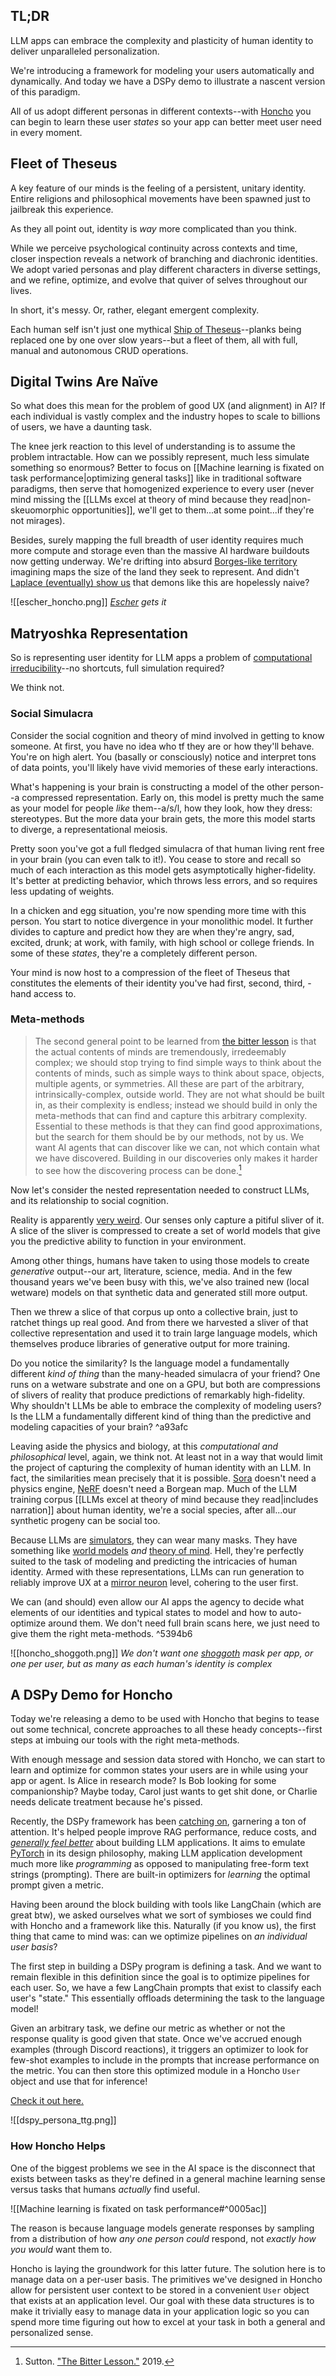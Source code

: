 ## TL;DR
LLM apps can embrace the complexity and plasticity of human identity to deliver unparalleled personalization.

We're introducing a framework for modeling your users automatically and dynamically. And today we have a DSPy demo to illustrate a nascent version of this paradigm.

All of us adopt different personas in different contexts--with [Honcho](https://honcho.dev) you can begin to learn these user *states* so your app can better meet user need in every moment.

## Fleet of Theseus

A key feature of our minds is the feeling of a persistent, unitary identity. Entire religions and philosophical movements have been spawned just to jailbreak this experience.

As they all point out, identity is *way* more complicated than you think.

While we perceive psychological continuity across contexts and time, closer inspection reveals a network of branching and diachronic identities. We adopt varied personas and play different characters in diverse settings, and we refine, optimize, and evolve that quiver of selves throughout our lives.

In short, it's messy. Or, rather, elegant emergent complexity. 

Each human self isn't just one mythical [Ship of Theseus](https://en.wikipedia.org/wiki/Ship_of_Theseus)--planks being replaced one by one over slow years--but a fleet of them, all with full, manual and autonomous CRUD operations.

## Digital Twins Are Naïve

So what does this mean for the problem of good UX (and alignment) in AI? If each individual is vastly complex and the industry hopes to scale to billions of users, we have a daunting task.

The knee jerk reaction to this level of understanding is to assume the problem intractable. How can we possibly represent, much less simulate something so enormous? Better to focus on [[Machine learning is fixated on task performance|optimizing general tasks]] like in traditional software paradigms, then serve that homogenized experience to every user (never mind missing the [[LLMs excel at theory of mind because they read|non-skeuomorphic opportunities]], we'll get to them...at some point...if they're not mirages).

Besides, surely mapping the full breadth of user identity requires much more compute and storage even than the massive AI hardware buildouts now getting underway. We're drifting into absurd [Borges-like territory](https://en.wikipedia.org/wiki/On_Exactitude_in_Science) imagining maps the size of the land they seek to represent. And didn't [Laplace (eventually) show us](https://en.wikipedia.org/wiki/Laplace%27s_demon) that demons like this are hopelessly naive?

![[escher_honcho.png]]
*[Escher](https://en.wikipedia.org/wiki/Hand_with_Reflecting_Sphere) gets it*

## Matryoshka Representation

So is representing user identity for LLM apps a problem of [computational irreducibility](https://en.wikipedia.org/wiki/Computational_irreducibility)--no shortcuts, full simulation required?

We think not.

### Social Simulacra

Consider the social cognition and theory of mind involved in getting to know someone. At first, you have no idea who tf they are or how they'll behave. You're on high alert. You (basally or consciously) notice and interpret tons of data points, you'll likely have vivid memories of these early interactions.

What's happening is your brain is constructing a model of the other person--a compressed representation. Early on, this model is pretty much the same as your model for people *like* them--a/s/l, how they look, how they dress: stereotypes. But the more data your brain gets, the more this model starts to diverge, a representational meiosis.

Pretty soon you've got a full fledged simulacra of that human living rent free in your brain (you can even talk to it!). You cease to store and recall so much of each interaction as this model gets asymptotically higher-fidelity. It's better at predicting behavior, which throws less errors, and so requires less updating of weights.

In a chicken and egg situation, you're now spending more time with this person. You start to notice divergence in your monolithic model. It further divides to capture and predict how they are when they're angry, sad, excited, drunk; at work, with family, with high school or college friends. In some of these *states*, they're a completely different person.

Your mind is now host to a compression of the fleet of Theseus that constitutes the elements of their identity you've had first, second, third, -hand access to.

### Meta-methods

> The second general point to be learned from [the bitter lesson](http://www.incompleteideas.net/IncIdeas/BitterLesson.html) is that the actual contents of minds are tremendously, irredeemably complex; we should stop trying to find simple ways to think about the contents of minds, such as simple ways to think about space, objects, multiple agents, or symmetries. All these are part of the arbitrary, intrinsically-complex, outside world. They are not what should be built in, as their complexity is endless; instead we should build in only the meta-methods that can find and capture this arbitrary complexity. Essential to these methods is that they can find good approximations, but the search for them should be by our methods, not by us. We want AI agents that can discover like we can, not which contain what we have discovered. Building in our discoveries only makes it harder to see how the discovering process can be done.[^1]

Now let's consider the nested representation needed to construct LLMs, and its relationship to social cognition.

Reality is apparently [very weird](https://writings.stephenwolfram.com/2021/11/the-concept-of-the-ruliad/). Our senses only capture a pitiful sliver of it. A slice of the sliver is compressed to create a set of world models that give you the predictive ability to function in your environment.

Among other things, humans have taken to using those models to create *generative* output--our art, literature, science, media. And in the few thousand years we've been busy with this, we've also trained new (local wetware) models on that synthetic data and generated still more output.

Then we threw a slice of that corpus up onto a collective brain, just to ratchet things up real good. And from there we harvested a sliver of that collective representation and used it to train large language models, which themselves produce libraries of generative output for more training.

Do you notice the similarity? Is the language model a fundamentally different *kind of thing* than the many-headed simulacra of your friend? One runs on a wetware substrate and one on a GPU, but both are compressions of slivers of reality that produce predictions of remarkably high-fidelity. Why shouldn't LLMs be able to embrace the complexity of modeling users? Is the LLM a fundamentally different kind of thing than the predictive and modeling capacities of your brain? ^a93afc

Leaving aside the physics and biology, at this *computational and philosophical* level, again, we think not. At least not in a way that would limit the project of capturing the complexity of human identity with an LLM. In fact, the similarities mean precisely that it is possible. [Sora](https://openai.com/research/video-generation-models-as-world-simulators) doesn't need a physics engine, [NeRF](https://en.wikipedia.org/wiki/Neural_radiance_field) doesn't need a Borgean map. Much of the LLM training corpus [[LLMs excel at theory of mind because they read|includes narration]] about human identity, we're a social species, after all...our synthetic progeny can be social too.

Because LLMs are [simulators](https://generative.ink/posts/simulators/), they can wear many masks. They have something like [world models](https://arxiv.org/abs/2310.02207) *and* [theory of mind](https://arxiv.org/abs/2302.02083). Hell, they're perfectly suited to the task of modeling and predicting the intricacies of human identity. Armed with these representations, LLMs can run generation to reliably improve UX at a [mirror neuron](https://www.ncbi.nlm.nih.gov/pmc/articles/PMC3510904/) level, cohering to the user first.

We can (and should) even allow our AI apps the agency to decide what elements of our identities and typical states to model and how to auto-optimize around them. We don't need full brain scans here, we just need to give them the right meta-methods. ^5394b6

![[honcho_shoggoth.png]]
*We don't want one [shoggoth](https://x.com/TetraspaceWest/status/1625264347122466819?s=20) mask per app, or one per user, but as many as each human's identity is complex*

## A DSPy Demo for Honcho

Today we're releasing a demo to be used with Honcho that begins to tease out some technical, concrete approaches to all these heady concepts--first steps at imbuing our tools with the right meta-methods. 

With enough message and session data stored with Honcho, we can start to learn and optimize for common states your users are in while using your app or agent. Is Alice in research mode? Is Bob looking for some companionship? Maybe today, Carol just wants to get shit done, or Charlie needs delicate treatment because he's pissed.

Recently, the DSPy framework has been [catching on](https://x.com/lateinteraction/status/1758734906648375633?s=20), garnering a ton of attention. It's helped people improve RAG performance, reduce costs, and [_generally feel better_](https://x.com/lateinteraction/status/1757190669196755259?s=20) about building LLM applications. It aims to emulate [PyTorch](https://x.com/lateinteraction/status/1758952248124776925?s=20) in its design philosophy, making LLM application development much more like _programming_ as opposed to manipulating free-form text strings (prompting). There are built-in optimizers for _learning_ the optimal prompt given a metric.

Having been around the block building with tools like LangChain (which are great btw), we asked ourselves what we sort of symbioses we could find with Honcho and a framework like this. Naturally (if you know us), the first thing that came to mind was: can we optimize pipelines on _an individual user basis_?

The first step in building a DSPy program is defining a task. And we want to remain flexible in this definition since the goal is to optimize pipelines for each user. So, we have a few LangChain prompts that exist to classify each user's "state." This essentially offloads determining the task to the language model!

Given an arbitrary task, we define our metric as whether or not the response quality is good given that state. Once we've accrued enough examples (through Discord reactions), it triggers an optimizer to look for few-shot examples to include in the prompts that increase performance on the metric. You can then store this optimized module in a Honcho `User` object and use that for inference!

[Check it out here.](https://github.com/plastic-labs/honcho/tree/main/example/discord/honcho-dspy-personas)

![[dspy_persona_ttg.png]]

### How Honcho Helps

One of the biggest problems we see in the AI space is the disconnect that exists between tasks as they're defined in a general machine learning sense versus tasks that humans _actually_ find useful. 

![[Machine learning is fixated on task performance#^0005ac]]
 
The reason is because language models generate responses by sampling from a distribution of how _any one person could_ respond, not _exactly how you would_ want them to.

Honcho is laying the groundwork for this latter future. The solution here is to manage data on a per-user basis. The primitives we've designed in Honcho allow for persistent user context to be stored in a convenient `User` object that exists at an application level. Our goal with these data structures is to make it trivially easy to manage data in your application logic so you can spend more time figuring out how to excel at your task in both a general and personalized sense.


[^1]: Sutton. ["The Bitter Lesson."](http://www.incompleteideas.net/IncIdeas/BitterLesson.html) 2019.